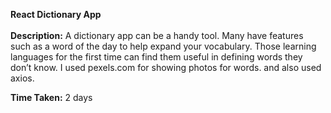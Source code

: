 <b>React Dictionary App</b>
<br/><br/>
<b>Description:</b>
A dictionary app can be a handy tool. Many have features such as a word of the day to help expand your vocabulary. Those learning languages for the first time can find them useful in defining words they don’t know. I used pexels.com for showing photos for words. and also used axios.

<b>Time Taken:</b> 2 days
